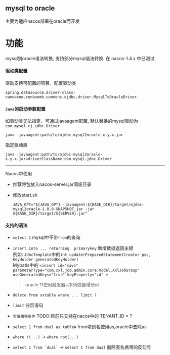 ## mysql to oracle

主要为适应nacos部署在oracle而开发

# 功能
  mysql到oracle语法转换, 支持部分mysql语法转换.
  在 nacos-1.4.x 中已测试.
  
#### 驱动类配置
  驱动支持可配置的项目，配置驱动类
  ```
  spring.datasource.driver-class-name=com.cenboomh.commons.ojdbc.driver.MysqlToOracleDriver
  ```
  
#### `Java`的启动参数配置  
  如驱动类无法指定，可通过javaagent配置, 默认替换的mysql驱动为```com.mysql.cj.jdbc.Driver```
  ```
  java -javaagent:path/to/ojdbc-mysql2oracle-x.y.x.jar
  ```
  
  指定驱动类
  ```
  java -javaagent:path/to/ojdbc-mysql2oracle-x.y.x.jar=driverClassName:com.mysql.jdbc.Driver
  ```

----
  
  Nacos中使用
  - 推荐将包放入nacos-server.jar同级目录
  - 修改start.sh 
  
    ``` JAVA_OPT="${JAVA_OPT} -javaagent:${BASE_DIR}/target/ojdbc-mysql2oracle-1.0.0-SNAPSHOT.jar -jar ${BASE_DIR}/target/${SERVER}.jar" ```

#### 支持的语法
- ```select 1``` mysql中不带```from```的查询
- ```insert into ... returning  primarykey```  新增数据返回主键
 <br> 例如: ```JdbcTemplate```中的```int update(PreparedStatementCreator psc, KeyHolder generatedKeyHolder)```
 <br> Mybatis中的  ```<insert id="save" parameterType="com.xxl.job.admin.core.model.XxlJobGroup" useGeneratedKeys="true" keyProperty="id" >``` 
  
    > oracle 11使用触发器+序列做自增长id

- ```delete from xxtable where ... limit ? ```
- ```limit``` 分页语句
- ```空值相等条件``` TODO:目前只支持在nacos中的 TENANT_ID = ?
- ```select 1 from dual as tableA``` from项别名使用as,oracle中去除as
- ```where !(...)``` -> ```where not(...)```
- ``` select 1 from `dual` ``` -> ``` select 1 from dual ``` 删除表名携带的反勾号

